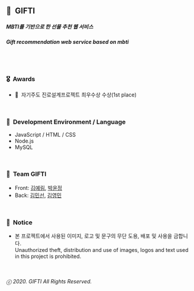 ## 🎁&nbsp;&nbsp;GIFTI
##### MBTI를 기반으로 한 선물 추천 웹 서비스  
##### Gift recommendation web service based on mbti
<br/><br/>

### 🎖&nbsp;&nbsp;Awards
- 🥇&nbsp;&nbsp;자기주도 진로설계프로젝트 최우수상 수상(1st place)
<br/>

### 🌱&nbsp;&nbsp;Development Environment / Language
- JavaScript / HTML / CSS
- Node.js
- MySQL
<br/>

### 👥&nbsp;&nbsp;Team GIFTI
- Front: [김예림](https://github.com/aerimforest), [박윤정](https://github.com/yj607)
- Back: [김민선](https://github.com/k12ms26), [김영민](https://github.com/zeromin0o0)
<br/>

### 🔐&nbsp;&nbsp;Notice
- 본 프로젝트에서 사용된 이미지, 로고 및 문구의 무단 도용, 배포 및 사용을 금합니다.  
  Unauthorized theft, distribution and use of images, logos and text used in this project is prohibited.  
<br/>

###### ⓒ 2020. GIFTI All Rights Reserved.  
<br/><br/>
